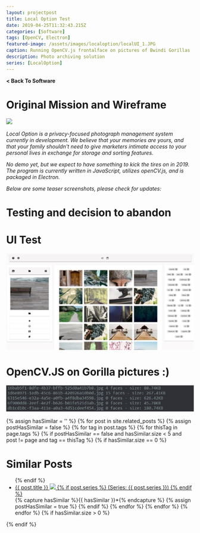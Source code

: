 ```yaml
---
layout: projectpost
title: Local Option Test
date: 2019-04-25T11:32:43.215Z
categories: [Software]
tags: [OpenCV, Electron]
featured-image: /assets/images/localoption/localUI_1.JPG
caption: Running OpenCV.js frontalface on pictures of Bwindi Gorillas
description: Photo archiving solution
series: [LocalOption]
---
```

<a href='/software.html' style="text-decoration: none; font-weight: bolder;" class='postcrumb'> < Back To Software</a>

# Original Mission and Wireframe

<a data-fancybox="gallery" href="/assets/images/localoption/electron_user_interface.png">
<img class="projectimage" src="/assets/images/localoption/electron_user_interface.png"></a>

<i>Local Option is a privacy-focused photograph management system currently in development. We believe that your memories are yours, and that your family shouldn't need to give marketers intimate access to your personal lives in exchange for storage and sorting features.</i>

<i>No demo yet, but we expect to have something to kick the tires on in 2019. The program is currently written in JavaScript, utilizes openCV.js, and is packaged in Electron.</i>

<i>Below are some teaser screenshots, please check for updates:</i>

# Testing and decision to abandon

# UI Test
<a data-fancybox="gallery" href="/assets/images/localoption/localUI_1.JPG">
<img class="projectimage" src="/assets/images/localoption/localUI_1.JPG"></a>

# OpenCV.JS on Gorilla pictures :)
<a data-fancybox="gallery" href="/assets/images/localoption/log.JPG">
<img class="projectimage" src="/assets/images/localoption/log.JPG"></a>


{% assign hasSimilar = '' %}
{% for post in site.related_posts %}
{% assign postHasSimilar = false %}
{% for tag in post.tags %}
{% for thisTag in page.tags %}
{% if postHasSimilar == false and hasSimilar.size < 5 and post != page and tag == thisTag %}
{% if hasSimilar.size == 0 %}
# Similar Posts
<ul>
{% endif %}
<li class="relatedPost">
<a href="{{ site.url }}{{ post.url }}">{{ post.title }}
<img src="{{ post.featured-image }}" class='postlistimage' />
{% if post.series %}
(Series: {{ post.series }})
{% endif %}
</a>
</li>
{% capture hasSimilar %}{{ hasSimilar }}*{% endcapture %}
{% assign postHasSimilar = true %}
{% endif %}
{% endfor %}
{% endfor %}
{% endfor %}
{% if hasSimilar.size > 0 %}
</ul>
{% endif %}